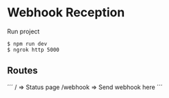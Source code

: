 # Webhook Reception
Run project
```
$ npm run dev
$ ngrok http 5000
```

## Routes
´´´
/ => Status page
/webhook => Send webhook here
´´´
